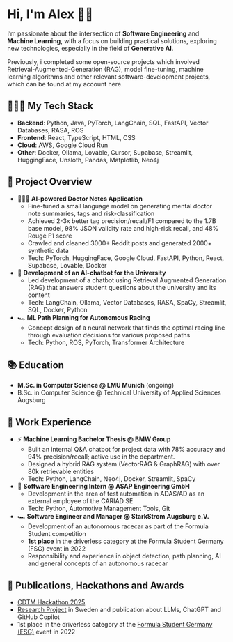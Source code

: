 # Hi, I'm Alex ✌🏼

I’m passionate about the intersection of **Software Engineering** and **Machine Learning**, with a focus on building practical solutions, exploring new technologies, especially in the field of **Generative AI**.

Previously, i completed some open-source projects which involved Retrieval-Augmented-Generation (RAG), model fine-tuning, machine learning algorithms and other relevant software-development projects, which can be found at my account here.

## 👨🏻‍💻 My Tech Stack
- **Backend**: Python, Java, PyTorch, LangChain, SQL, FastAPI, Vector Databases, RASA, ROS
- **Frontend**: React, TypeScript, HTML, CSS
- **Cloud**: AWS, Google Cloud Run
- **Other**: Docker, Ollama, Lovable, Cursor, Supabase, Streamlit, HuggingFace, Unsloth, Pandas, Matplotlib, Neo4j

## 🚀 Project Overview
- 👨🏼‍⚕️ **AI-powered Doctor Notes Application**
  - Fine-tuned a small language model on generating mental doctor note summaries, tags and risk-classification
  - Achieved 2-3x better tag precision/recall/F1 compared to the 1.7B base model, 98% JSON validity rate and
high-risk recall, and 48% Rouge F1 score
  - Crawled and cleaned 3000+ Reddit posts and generated 2000+ synthetic data
  - Tech: PyTorch, HuggingFace, Google Cloud, FastAPI, Python, React, Supabase, Lovable, Docker
- 👾 **Development of an AI-chatbot for the University**
  - Led development of a chatbot using Retrieval Augmented Generation (RAG) that answers student questions
about the university and its content
  - Tech: LangChain, Ollama, Vector Databases, RASA, SpaCy, Streamlit, SQL, Docker, Python
- 🏎️ **ML Path Planning for Autonomous Racing**
  - Concept design of a neural network that finds the optimal racing line through evaluation decisions for various
proposed paths
  - Tech: Python, ROS, PyTorch, Transformer Architecture
 

## 📚 Education
- **M.Sc. in Computer Science @ LMU Munich** (ongoing)
- B.Sc. in Computer Science @ Technical University of Applied Sciences Augsburg

## 📁 Work Experience
- ⚡️ **Machine Learning Bachelor Thesis @ BMW Group**
  - Built an internal Q&A chatbot for project data with 78% accuracy and 94% precision/recall; active use in
the department.
  - Designed a hybrid RAG system (VectorRAG & GraphRAG) with over 80k retrievable entities
  - Tech: Python, LangChain, Neo4j, Docker, Streamlit, SpaCy
- 👀 **Software Engineering Intern @ ASAP Engineering GmbH**
  - Development in the area of test automation in ADAS/AD as an external employee of the CARIAD SE
  - Tech: Python, Automotive Management Tools, Git
- 🏎️ **Software Engineer and Manager @ StarkStrom Augsburg e.V.**
  - Development of an autonomous racecar as part of the Formula Student competition
  - **1st place** in the driverless category at the Formula Student Germany (FSG) event in 2022
  - Responsibility and experience in object detection, path planning, AI and general concepts of an autonomous
racecar

## 📌 Publications, Hackathons and Awards
- [CDTM Hackathon 2025](https://hacks.cdtm.com/projects/2025/project-8527)
- [Research Project](https://arxiv.org/abs/2408.16601) in Sweden and publication about LLMs, ChatGPT and GitHub Copilot
- 1st place in the driverless category at the [Formula Student Germany (FSG)](https://www.youtube.com/watch?v=9MWKDJeAEDU&ab_channel=StarkStromAugsburge.V.) event in 2022
